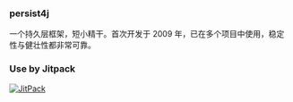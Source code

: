 ### persist4j
一个持久层框架，短小精干。首次开发于 2009 年，已在多个项目中使用，稳定性与健壮性都非常可靠。

### Use by Jitpack
[![JitPack](https://jitpack.io/v/devezhao/persist4j.svg)](https://jitpack.io/#devezhao/persist4j)